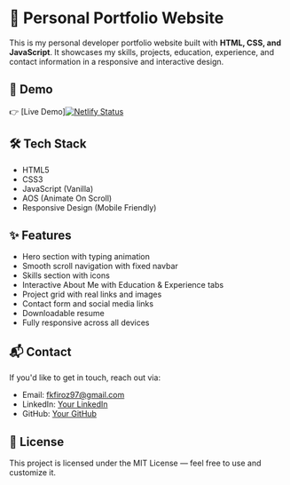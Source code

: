 # 💼 Personal Portfolio Website

This is my personal developer portfolio website built with **HTML, CSS, and JavaScript**. It showcases my skills, projects, education, experience, and contact information in a responsive and interactive design.

## 🚀 Demo

👉 [Live Demo][![Netlify Status](https://api.netlify.com/api/v1/badges/dc2f19b7-3b7c-4b63-aef7-9b6a8a525daf/deploy-status)](https://app.netlify.com/sites/firoz97-portfolio/deploys) 

## 🛠 Tech Stack

- HTML5
- CSS3
- JavaScript (Vanilla)
- AOS (Animate On Scroll)
- Responsive Design (Mobile Friendly)

## ✨ Features

- Hero section with typing animation
- Smooth scroll navigation with fixed navbar
- Skills section with icons
- Interactive About Me with Education & Experience tabs
- Project grid with real links and images
- Contact form and social media links
- Downloadable resume
- Fully responsive across all devices

## 📬 Contact

If you'd like to get in touch, reach out via:

- Email: fkfiroz97@gmail.com  
- LinkedIn: [Your LinkedIn](https://linkedin.com/in/firoz-khan-5245a3158)  
- GitHub: [Your GitHub](https://github.com/Firoz9701)

## 📄 License

This project is licensed under the MIT License — feel free to use and customize it.
